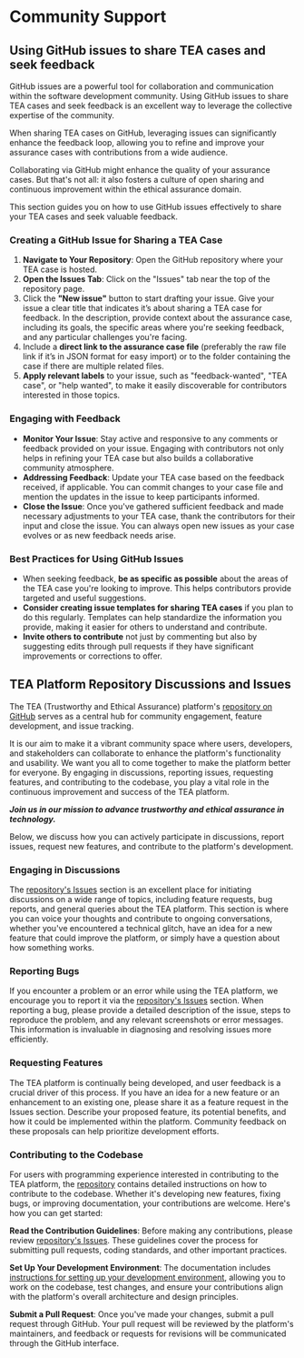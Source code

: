 # Community Support

## Using GitHub issues to share TEA cases and seek feedback

GitHub issues are a powerful tool for collaboration and communication within the software development community. Using GitHub issues to share TEA cases and seek feedback is an excellent way to leverage the collective expertise of the community.

When sharing TEA cases on GitHub, leveraging issues can significantly enhance the feedback loop, allowing you to refine and improve your assurance cases with contributions from a wide audience.

Collaborating via GitHub might enhance the quality of your assurance cases. But that's not all: it also fosters a culture of open sharing and continuous improvement within the ethical assurance domain.

This section guides you on how to use GitHub issues effectively to share your TEA cases and seek valuable feedback.

### Creating a GitHub Issue for Sharing a TEA Case

1. **Navigate to Your Repository**: Open the GitHub repository where your TEA case is hosted. <!-- TODO: [ADD LINK TO SHARE TEA CASES ON GITHUB] -->
2. **Open the Issues Tab**: Click on the "Issues" tab near the top of the repository page.
3. Click the **"New issue"** button to start drafting your issue. Give your issue a clear title that indicates it’s about sharing a TEA case for feedback. In the description, provide context about the assurance case, including its goals, the specific areas where you're seeking feedback, and any particular challenges you're facing.
4. Include a **direct link to the assurance case file** (preferably the raw file link if it’s in JSON format for easy import) or to the folder containing the case if there are multiple related files.
5. **Apply relevant labels** to your issue, such as "feedback-wanted", "TEA case", or "help wanted", to make it easily discoverable for contributors interested in those topics.

### Engaging with Feedback

- **Monitor Your Issue**: Stay active and responsive to any comments or feedback provided on your issue. Engaging with contributors not only helps in refining your TEA case but also builds a collaborative community atmosphere.
- **Addressing Feedback**: Update your TEA case based on the feedback received, if applicable. You can commit changes to your case file and mention the updates in the issue to keep participants informed.
- **Close the Issue**: Once you've gathered sufficient feedback and made necessary adjustments to your TEA case, thank the contributors for their input and close the issue. You can always open new issues as your case evolves or as new feedback needs arise.

### Best Practices for Using GitHub Issues

- When seeking feedback, **be as specific as possible** about the areas of the TEA case you're looking to improve. This helps contributors provide targeted and useful suggestions.
- **Consider creating issue templates for sharing TEA cases** if you plan to do this regularly. Templates can help standardize the information you provide, making it easier for others to understand and contribute.
- **Invite others to contribute** not just by commenting but also by suggesting edits through pull requests if they have significant improvements or corrections to offer.

## TEA Platform Repository Discussions and Issues

The TEA (Trustworthy and Ethical Assurance) platform's [repository on GitHub](https://github.com/alan-turing-institute/AssurancePlatform) serves as a central hub for community engagement, feature development, and issue tracking.

It is our aim to make it a vibrant community space where users, developers, and stakeholders can collaborate to enhance the platform's functionality and usability. We want you all to come together to make the platform better for everyone. By engaging in discussions, reporting issues, requesting features, and contributing to the codebase, you play a vital role in the continuous improvement and success of the TEA platform.

***Join us in our mission to advance trustworthy and ethical assurance in technology.***

Below, we discuss how you can actively participate in discussions, report issues, request new features, and contribute to the platform's development.

### Engaging in Discussions

The [repository's Issues](https://www.github.com/alan-turing-institute/AssurancePlatform/issues) section is an excellent place for initiating discussions on a wide range of topics, including feature requests, bug reports, and general queries about the TEA platform. This section is where you can voice your thoughts and contribute to ongoing conversations, whether you've encountered a technical glitch, have an idea for a new feature that could improve the platform, or simply have a question about how something works.

### Reporting Bugs

If you encounter a problem or an error while using the TEA platform, we encourage you to report it via the [repository's Issues](https://www.github.com/alan-turing-institute/AssurancePlatform/issues) section. When reporting a bug, please provide a detailed description of the issue, steps to reproduce the problem, and any relevant screenshots or error messages. This information is invaluable in diagnosing and resolving issues more efficiently.

### Requesting Features

The TEA platform is continually being developed, and user feedback is a crucial driver of this process. If you have an idea for a new feature or an enhancement to an existing one, please share it as a feature request<!-- TODO add link straight to feature request--> in the Issues section. Describe your proposed feature, its potential benefits, and how it could be implemented within the platform. Community feedback on these proposals can help prioritize development efforts.

### Contributing to the Codebase

For users with programming experience interested in contributing to the TEA platform, the [repository](https://www.github.com/alan-turing-institute/AssurancePlatform/issues) contains detailed instructions on how to contribute to the codebase. Whether it's developing new features, fixing bugs, or improving documentation, your contributions are welcome. Here's how you can get started:

**Read the Contribution Guidelines**: Before making any contributions, please review [repository's Issues](https://github.com/alan-turing-institute/AssurancePlatform/blob/main/CONTRIBUTING.md). These guidelines cover the process for submitting pull requests, coding standards, and other important practices.

**Set Up Your Development Environment**: The documentation includes [instructions for setting up your development environment](../platform-details/installation.md), allowing you to work on the codebase, test changes, and ensure your contributions align with the platform's overall architecture and design principles.

**Submit a Pull Request**: Once you've made your changes, submit a pull request through GitHub. Your pull request will be reviewed by the platform's maintainers, and feedback or requests for revisions will be communicated through the GitHub interface.
